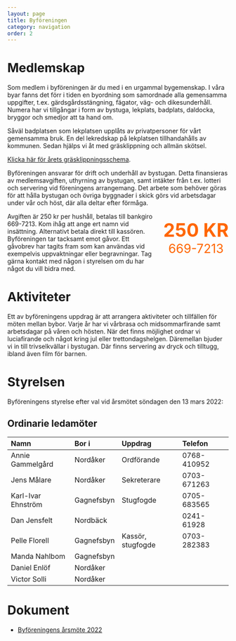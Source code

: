 ```yaml
---
layout: page
title: Byföreningen
category: navigation
order: 2
---
```


# Medlemskap

Som medlem i byföreningen är du med i en urgammal bygemenskap. I våra byar fanns det förr i tiden en byordning som samordnade alla gemensamma uppgifter, t.ex. gärdsgårdsstängning, fägator, väg- och
dikesunderhåll. Numera har vi tillgångar i form av bystuga, lekplats, badplats, daldocka, bryggor och smedjor att ta hand om.

Såväl badplatsen som lekplatsen upplåts av privatpersoner för vårt gemensamma bruk. En del lekredskap på lekplatsen tillhandahålls av kommunen. Sedan hjälps vi åt med gräsklippning och allmän skötsel.

[Klicka här för årets gräsklippningsschema](/assets/pdf/20220425-Gräsklippningsschema.pdf).

Byföreningen ansvarar för drift och underhåll av bystugan. Detta finansieras av medlemsavgiften, uthyrning av bystugan, samt intäkter från t.ex. lotteri och servering vid föreningens arrangemang. Det arbete som behöver göras för att hålla bystugan och övriga byggnader i skick görs vid arbetsdagar under vår och höst, där alla deltar efter förmåga.

<div style="float: right; padding-left: 20px;">
<p style="text-align: center;">
<strong><span style="color: #ff6600; font-size: 300%;">250 KR</span></strong><br>
<span style="color: #ff6600; font-size: 200%;">669-7213</span>
</p>
</div>

Avgiften är 250 kr per hushåll, betalas till bankgiro 669-7213. Kom ihåg att ange ert namn vid insättning. Alternativt betala direkt till kassören. Byföreningen tar tacksamt emot gåvor. Ett gåvobrev har tagits fram som kan användas vid exempelvis uppvaktningar eller begravningar. Tag gärna kontakt med någon i styrelsen om du har något du vill bidra med.

# Aktiviteter

Ett av byföreningens uppdrag är att arrangera aktiviteter och tillfällen för möten mellan bybor. Varje år har vi vårbrasa och midsommarfirande samt arbetsdagar på våren och hösten. När det finns möjlighet ordnar vi luciafirande och något kring jul eller trettondagshelgen. Däremellan bjuder vi in till trivselkvällar i bystugan. Där finns servering av dryck och tilltugg, ibland även film för barnen.

<!--
I kalendern nedan syns vilka aktiviteter som är planerade i närtid. Klicka på *Leta efter mer* för att se händelser längre fram i tiden.

<iframe style="border-width: 0;" src="https://calendar.google.com/calendar/embed?showTitle=0&amp;showNav=0&amp;showDate=0&amp;showPrint=0&amp;showTabs=0&amp;showCalendars=0&amp;showTz=0&amp;mode=AGENDA&amp;height=300&amp;wkst=2&amp;hl=sv&amp;bgcolor=%23ffffff&amp;src=ckqofv203meqn75295icoac4c4%40group.calendar.google.com&amp;color=%23B1440E&amp;ctz=Europe%2FStockholm" width="640" height="300" frameborder="0" scrolling="no"></iframe>
-->

# Styrelsen

Byföreningens styrelse efter val vid årsmötet söndagen den 13 mars 2022:

## Ordinarie ledamöter

| Namn               | Bor i      | Uppdrag           | Telefon     |
| :----------------- | :--------- | :---------------- | :---------- |
| Annie Gammelgård   | Nordåker   | Ordförande        | 0768-410952 |
| Jens Målare        | Nordåker   | Sekreterare       | 0703-671263 |
| Karl-Ivar Ehnström | Gagnefsbyn | Stugfogde         | 0705-683565 |
| Dan Jensfelt       | Nordbäck   |                   | 0241-61928  |
| Pelle Florell      | Gagnefsbyn | Kassör, stugfogde | 0703-282383 |
| Manda Nahlbom      | Gagnefsbyn |
| Daniel Enlöf       | Nordåker   |
| Victor Solli       | Nordåker   |

# Dokument

- [Byföreningens årsmöte 2022](/assets/doc/2022/2022-03-26%20Byf%C3%B6reningens%20%C3%A5rsm%C3%B6tesprotokoll%202022.pdf)
